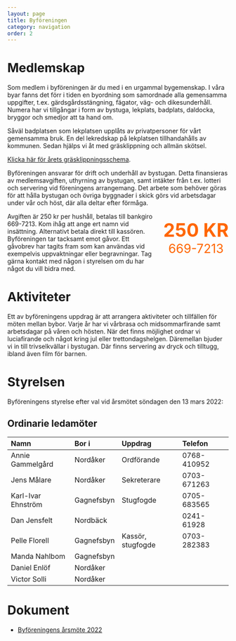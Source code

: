 ```yaml
---
layout: page
title: Byföreningen
category: navigation
order: 2
---
```


# Medlemskap

Som medlem i byföreningen är du med i en urgammal bygemenskap. I våra byar fanns det förr i tiden en byordning som samordnade alla gemensamma uppgifter, t.ex. gärdsgårdsstängning, fägator, väg- och
dikesunderhåll. Numera har vi tillgångar i form av bystuga, lekplats, badplats, daldocka, bryggor och smedjor att ta hand om.

Såväl badplatsen som lekplatsen upplåts av privatpersoner för vårt gemensamma bruk. En del lekredskap på lekplatsen tillhandahålls av kommunen. Sedan hjälps vi åt med gräsklippning och allmän skötsel.

[Klicka här för årets gräsklippningsschema](/assets/pdf/20220425-Gräsklippningsschema.pdf).

Byföreningen ansvarar för drift och underhåll av bystugan. Detta finansieras av medlemsavgiften, uthyrning av bystugan, samt intäkter från t.ex. lotteri och servering vid föreningens arrangemang. Det arbete som behöver göras för att hålla bystugan och övriga byggnader i skick görs vid arbetsdagar under vår och höst, där alla deltar efter förmåga.

<div style="float: right; padding-left: 20px;">
<p style="text-align: center;">
<strong><span style="color: #ff6600; font-size: 300%;">250 KR</span></strong><br>
<span style="color: #ff6600; font-size: 200%;">669-7213</span>
</p>
</div>

Avgiften är 250 kr per hushåll, betalas till bankgiro 669-7213. Kom ihåg att ange ert namn vid insättning. Alternativt betala direkt till kassören. Byföreningen tar tacksamt emot gåvor. Ett gåvobrev har tagits fram som kan användas vid exempelvis uppvaktningar eller begravningar. Tag gärna kontakt med någon i styrelsen om du har något du vill bidra med.

# Aktiviteter

Ett av byföreningens uppdrag är att arrangera aktiviteter och tillfällen för möten mellan bybor. Varje år har vi vårbrasa och midsommarfirande samt arbetsdagar på våren och hösten. När det finns möjlighet ordnar vi luciafirande och något kring jul eller trettondagshelgen. Däremellan bjuder vi in till trivselkvällar i bystugan. Där finns servering av dryck och tilltugg, ibland även film för barnen.

<!--
I kalendern nedan syns vilka aktiviteter som är planerade i närtid. Klicka på *Leta efter mer* för att se händelser längre fram i tiden.

<iframe style="border-width: 0;" src="https://calendar.google.com/calendar/embed?showTitle=0&amp;showNav=0&amp;showDate=0&amp;showPrint=0&amp;showTabs=0&amp;showCalendars=0&amp;showTz=0&amp;mode=AGENDA&amp;height=300&amp;wkst=2&amp;hl=sv&amp;bgcolor=%23ffffff&amp;src=ckqofv203meqn75295icoac4c4%40group.calendar.google.com&amp;color=%23B1440E&amp;ctz=Europe%2FStockholm" width="640" height="300" frameborder="0" scrolling="no"></iframe>
-->

# Styrelsen

Byföreningens styrelse efter val vid årsmötet söndagen den 13 mars 2022:

## Ordinarie ledamöter

| Namn               | Bor i      | Uppdrag           | Telefon     |
| :----------------- | :--------- | :---------------- | :---------- |
| Annie Gammelgård   | Nordåker   | Ordförande        | 0768-410952 |
| Jens Målare        | Nordåker   | Sekreterare       | 0703-671263 |
| Karl-Ivar Ehnström | Gagnefsbyn | Stugfogde         | 0705-683565 |
| Dan Jensfelt       | Nordbäck   |                   | 0241-61928  |
| Pelle Florell      | Gagnefsbyn | Kassör, stugfogde | 0703-282383 |
| Manda Nahlbom      | Gagnefsbyn |
| Daniel Enlöf       | Nordåker   |
| Victor Solli       | Nordåker   |

# Dokument

- [Byföreningens årsmöte 2022](/assets/doc/2022/2022-03-26%20Byf%C3%B6reningens%20%C3%A5rsm%C3%B6tesprotokoll%202022.pdf)
